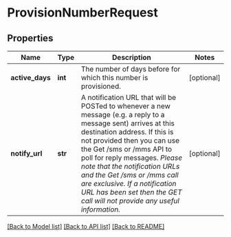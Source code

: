 # ProvisionNumberRequest

## Properties
Name | Type | Description | Notes
------------ | ------------- | ------------- | -------------
**active_days** | **int** | The number of days before for which this number is provisioned.  | [optional] 
**notify_url** | **str** | A notification URL that will be POSTed to whenever a new message (e.g. a reply to a message sent) arrives at this destination address.  If this is not provided then you can use the Get /sms or /mms API to poll for reply messages. *Please note that the notification URLs and the Get /sms or /mms call are exclusive. If a notification URL has been set then the GET call will not provide any useful information.*  | [optional] 

[[Back to Model list]](../README.md#documentation-for-models) [[Back to API list]](../README.md#documentation-for-api-endpoints) [[Back to README]](../README.md)


